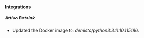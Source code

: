 
#### Integrations

##### Attivo Botsink

- Updated the Docker image to: *demisto/python3:3.11.10.115186*.
